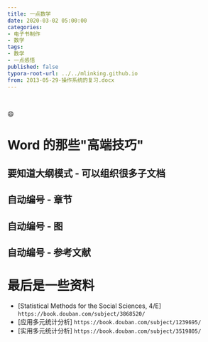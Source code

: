 ```yaml
---
title: 一点数学
date: 2020-03-02 05:00:00
categories:
- 电子书制作
- 数学
tags:
- 数学
- 一点感悟
published: false
typora-root-url: ../../mlinking.github.io
from: 2013-05-29-操作系统的复习.docx
---
```


​	

:smile:

# Word 的那些"高端技巧"



## 要知道大纲模式 - 可以组织很多子文档



## 自动编号 - 章节



## 自动编号 - 图 



## 自动编号 - 参考文献








# 最后是一些资料

- [Statistical Methods for the Social Sciences, 4/E] `https://book.douban.com/subject/3868520/`
- [应用多元统计分析] `https://book.douban.com/subject/1239695/`
- [实用多元统计分析] `https://book.douban.com/subject/3519805/`
